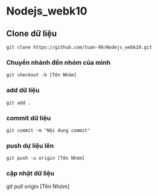 # Nodejs_webk10

## Clone dữ liệu
```
git clone https://github.com/tuan-99/Nodejs_webk10.git
```

### Chuyển nhánh đến nhóm của mình
```
git checkout -b [Tên Nhóm]
```

### add dữ liệu 
```
git add .
```

### commit dữ liệu
```
git commit -m "Nội dung commit"
```

### push dự liệu lên 
```
git push -u origin [Tên Nhóm]
```

### cập nhật dữ liệu 
git pull origin [Tên Nhóm]
